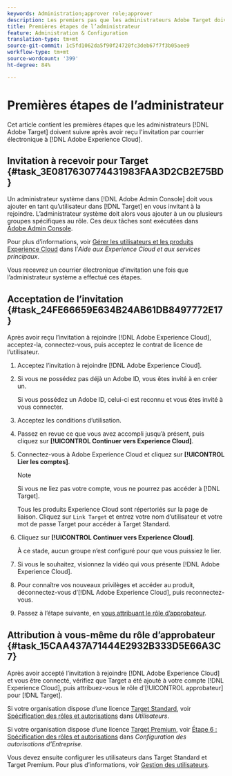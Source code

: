 ```yaml
---
keywords: Administration;approver role;approver
description: Les premiers pas que les administrateurs Adobe Target doivent entreprendre après avoir reçu l'invitation envoyée par courriel au Adobe Experience Cloud.
title: Premières étapes de l’administrateur
feature: Administration & Configuration
translation-type: tm+mt
source-git-commit: 1c5fd1062da5f90f24720fc3deb67f7f3b05aee9
workflow-type: tm+mt
source-wordcount: '399'
ht-degree: 84%

---
```



# Premières étapes de l’administrateur

Cet article contient les premières étapes que les administrateurs [!DNL Adobe Target] doivent suivre après avoir reçu l&#39;invitation par courrier électronique à [!DNL Adobe Experience Cloud].

## Invitation à recevoir pour Target {#task_3E0817630774431983FAA3D2CB2E75BD}

Un administrateur système dans [!DNL Adobe Admin Console] doit vous ajouter en tant qu’utilisateur dans [!DNL Target] en vous invitant à la rejoindre. L’administrateur système doit alors vous ajouter à un ou plusieurs groupes spécifiques au rôle. Ces deux tâches sont exécutées dans [Adobe Admin Console](https://adminconsole.adobe.com).

Pour plus d’informations, voir [Gérer les utilisateurs et les produits Experience Cloud](https://experienceleague.adobe.com/docs/core-services/interface/manage-users-and-products/admin-getting-started.html) dans l’*Aide aux Experience Cloud et aux services principaux*.

Vous recevrez un courrier électronique d’invitation une fois que l’administrateur système a effectué ces étapes.

## Acceptation de l’invitation {#task_24FE66659E634B24AB61DB8497772E17}

Après avoir reçu l’invitation à rejoindre [!DNL Adobe Experience Cloud], acceptez-la, connectez-vous, puis acceptez le contrat de licence de l’utilisateur.

1. Acceptez l’invitation à rejoindre [!DNL Adobe Experience Cloud].
1. Si vous ne possédez pas déjà un Adobe ID, vous êtes invité à en créer un.

   Si vous possédez un Adobe ID, celui-ci est reconnu et vous êtes invité à vous connecter.
1. Acceptez les conditions d’utilisation.
1. Passez en revue ce que vous avez accompli jusqu’à présent, puis cliquez sur **[!UICONTROL Continuer vers Experience Cloud]**.
1. Connectez-vous à Adobe Experience Cloud et cliquez sur **[!UICONTROL Lier les comptes]**.

   >[!NOTE]
   >
   >Si vous ne liez pas votre compte, vous ne pourrez pas accéder à [!DNL Target].

   Tous les produits Experience Cloud sont répertoriés sur la page de liaison. Cliquez sur `Link Target` et entrez votre nom d’utilisateur et votre mot de passe Target pour accéder à Target Standard.
1. Cliquez sur **[!UICONTROL Continuer vers Experience Cloud]**.

   À ce stade, aucun groupe n’est configuré pour que vous puissiez le lier.
1. Si vous le souhaitez, visionnez la vidéo qui vous présente [!DNL Adobe Experience Cloud].
1. Pour connaître vos nouveaux privilèges et accéder au produit, déconnectez-vous d’[!DNL Adobe Experience Cloud], puis reconnectez-vous.
1. Passez à l’étape suivante, en [vous attribuant le rôle d’approbateur](/help/administrating-target/start-target.md#task_15CAA437A71444E2932B333D5E66A3C7).

## Attribution à vous-même du rôle d’approbateur {#task_15CAA437A71444E2932B333D5E66A3C7}

Après avoir accepté l’invitation à rejoindre [!DNL Adobe Experience Cloud] et vous être connecté, vérifiez que Target a été ajouté à votre compte [!DNL Experience Cloud], puis attribuez-vous le rôle d’[!UICONTROL approbateur] pour [!DNL Target].

Si votre organisation dispose d’une licence [Target Standard](/help/c-intro/intro.md#section_ACD5EFF17AAB4E979CBEFA0145CCD905), voir [Spécification des rôles et autorisations](/help/administrating-target/c-user-management/c-user-management/user-management.md#roles-permissions) dans *Utilisateurs*.

Si votre organisation dispose d’une licence [Target Premium](/help/c-intro/intro.md#premium), voir [Étape 6 : Spécification des rôles et autorisations](/help/administrating-target/c-user-management/property-channel/properties-overview.md#section_8C425E43E5DD4111BBFC734A2B7ABC80) dans *Configuration des autorisations d’Entreprise*.

Vous devez ensuite configurer les utilisateurs dans Target Standard et Target Premium. Pour plus d’informations, voir [Gestion des utilisateurs](/help/administrating-target/c-user-management/user-management.md).